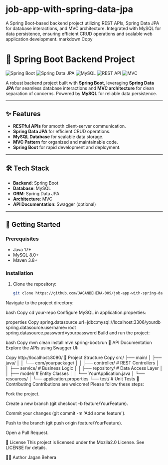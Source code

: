 # job-app-with-spring-data-jpa
A Spring Boot-based backend project utilizing REST APIs, Spring Data JPA for database interactions, and MVC architecture. Integrated with MySQL for data persistence, ensuring efficient CRUD operations and scalable web application development.
markdown
Copy
# 🚀 Spring Boot Backend Project

![Spring Boot](https://img.shields.io/badge/Spring%20Boot-2.7%2B-brightgreen)
![Spring Data JPA](https://img.shields.io/badge/Spring%20Data%20JPA-2.7%2B-blue)
![MySQL](https://img.shields.io/badge/MySQL-8.0%2B-orange)
![REST API](https://img.shields.io/badge/REST%20API-Yes-success)
![MVC](https://img.shields.io/badge/MVC-Architecture-important)

A robust backend project built with **Spring Boot**, leveraging **Spring Data JPA** for seamless database interactions and **MVC architecture** for clean separation of concerns. Powered by **MySQL** for reliable data persistence.

---

## ✨ Features

- **RESTful APIs** for smooth client-server communication.
- **Spring Data JPA** for efficient CRUD operations.
- **MySQL Database** for scalable data storage.
- **MVC Pattern** for organized and maintainable code.
- **Spring Boot** for rapid development and deployment.

---

## 🛠️ Tech Stack

- **Backend**: Spring Boot
- **Database**: MySQL
- **ORM**: Spring Data JPA
- **Architecture**: MVC
- **API Documentation**: Swagger (optional)

---

## 🚀 Getting Started

### Prerequisites

- Java 17+
- MySQL 8.0+
- Maven 3.8+

### Installation

1. Clone the repository:
   ```bash
   git clone https://github.com/JAGANBEHERA-009/job-app-with-spring-data-jpa.git
Navigate to the project directory:

bash
Copy
cd your-repo
Configure MySQL in application.properties:

properties
Copy
spring.datasource.url=jdbc:mysql://localhost:3306/yourdb
spring.datasource.username=root
spring.datasource.password=yourpassword
Build and run the project:

bash
Copy
mvn clean install
mvn spring-boot:run
📄 API Documentation
Explore the APIs using Swagger UI:

Copy
http://localhost:8080/
📂 Project Structure
Copy
src/
├── main/
│   ├── java/
│   │   └── com/yourpackage/
│   │       ├── controller/       # REST Controllers
│   │       ├── service/          # Business Logic
│   │       ├── repository/       # Data Access Layer
│   │       ├── model/            # Entity Classes
│   │       └── YourApplication.java
│   └── resources/
│       └── application.properties
└── test/                         # Unit Tests
🤝 Contributing
Contributions are welcome! Please follow these steps:

Fork the project.

Create a new branch (git checkout -b feature/YourFeature).

Commit your changes (git commit -m 'Add some feature').

Push to the branch (git push origin feature/YourFeature).

Open a Pull Request.

📜 License
This project is licensed under the Mozila2.0 License. See LICENSE for details.

👨‍💻 Author
Jagan Behera




